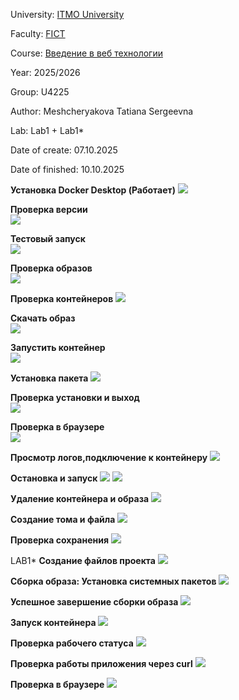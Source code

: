 University: [ITMO University](https://itmo.ru/ru/)

Faculty: [FICT](https://fict.itmo.ru)

Course: [Введение в веб технологии](https://itmo-ict-faculty.github.io/introduction-in-web-tech/)

Year: 2025/2026

Group: U4225

Author: Meshcheryakova Tatiana Sergeevna

Lab: Lab1 + Lab1*

Date of create: 07.10.2025

Date of finished: 10.10.2025

**Установка Docker Desktop (Работает)** 
![](/lab1/1.png) 

**Проверка версии**   
![](/lab1/2.png) 

**Тестовый запуск**   
![](/lab1/3.png) 

**Проверка образов**  
![](/lab1/4.png)

**Проверка контейнеров** 
![](/lab1/5.png) 

**Скачать образ**  
 ![](/lab1/6.png) 
 
**Запустить контейнер**  
![](/lab1/7.png) 

**Установка пакета** 
![](/lab1/8.png) 

**Проверка установки и выход**  
![](/lab1/9.png) 

**Проверка в браузере**  
![](/lab1/10.png) 

**Просмотр логов,подключение к контейнеру** 
![](/lab1/11.png) 

**Остановка и запуск** 
![](/lab1/12.png) 
![](/lab1/13.jpg) 
 
**Удаление контейнера и образа** 
![](/lab1/14.png) 

**Создание тома и файла** 
![](/lab1/15.png) 

**Проверка сохранения**
![](/lab1/16.png)

LAB1*
**Создание файлов проекта** 
![](/lab1/17.png) 

**Сборка образа: Установка системных пакетов**
![](/lab1/18.png) 

**Успешное завершение сборки образа**
![](/lab1/19.png) 

**Запуск контейнера**
![](/lab1/20.png) 

**Проверка рабочего статуса**
![](/lab1/21.png) 

**Проверка работы приложения через curl**
![](/lab1/22.png) 

**Проверка в браузере**
![](/lab1/23.png) 
